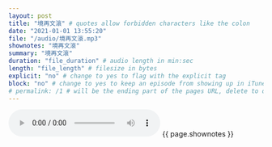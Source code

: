 ```yaml
---
layout: post
title: "境再文滾" # quotes allow forbidden characters like the colon
date: "2021-01-01 13:55:20"
file: "/audio/境再文滾.mp3"
shownotes: "境再文滾"
summary: "境再文滾"
duration: "file_duration" # audio length in min:sec
length: "file_length" # filesize in bytes
explicit: "no" # change to yes to flag with the explicit tag
block: "no" # change to yes to keep an episode from showing up in iTunes
# permalink: /1 # will be the ending part of the pages URL, delete to default to the title
---
```


<audio controls>
<source src="{{site.url}}{{site.baseurl}}{{ page.file }}" type="audio/x-mp3">
Your browser does not support the audio element.
</audio>
{{ page.shownotes }}

